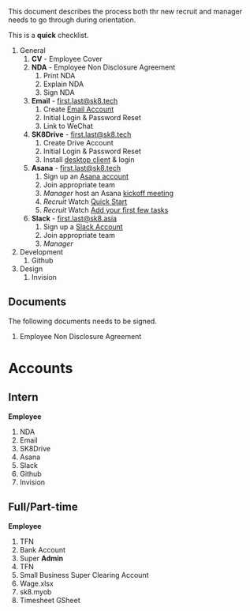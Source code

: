 This document describes the process both thr new recruit and manager needs to go through during orientation.

This is a **quick** checklist.

1. General
    1. **CV** - Employee Cover
    1. **NDA** - Employee Non Disclosure Agreement
        1. Print NDA
        1. Explain NDA
        1. Sign NDA
    1. **Email** - first.last@sk8.tech
        1. Create [Email Account](https://qiye.aliyun.com/alimail/)
        1. Initial Login & Password Reset
        1. Link to WeChat
    1. **SK8Drive** - first.last@sk8.tech
        1. Create Drive Account
        1. Initial Login & Password Reset
        1. Install [desktop client](https://owncloud.org/install/#desktop) & login
    1. **Asana** - first.last@sk8.tech
        1. Sign up an [Asana account](https://asana.com/)
        1. Join appropriate team
        1. *Manager* host an Asana [kickoff meeting](https://asana.com/guide/team/onboard/asana-kickoff)
        1. *Recruit* Watch [Quick Start](https://asana.com/guide/get-started/begin/quick-start)
        1. *Recruit* Watch [Add your first few tasks](https://asana.com/guide/get-started/begin/adding-assigning-tasks)
    1. **Slack** - first.last@sk8.asia
        1. Sign up a [Slack Account](https://sk8tech.slack.com/)
        1. Join appropriate team
        1. *Manager* 
1. Development
    1. Github
1. Design
    1. Invision

## Documents

The following documents needs to be signed.

1. Employee Non Disclosure Agreement

# Accounts

## Intern

**Employee**
1. NDA
1. Email
1. SK8Drive
1. Asana
1. Slack
1. Github
1. Invision

## Full/Part-time

**Employee**
1. TFN
1. Bank Account
1. Super
**Admin**
1. TFN
1. Small Business Super Clearing Account
1. Wage.xlsx
1. sk8.myob
1. Timesheet GSheet